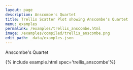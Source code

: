 ```yaml
---
layout: page
description: Anscombe's Quartet
title: Trellis Scatter Plot showing Anscombe's Quartet
menu: examples
permalink: /examples/trellis_anscombe.html
image: /examples/compiled/trellis_anscombe.png
edit_path: _data/examples.json
---
```


Anscombe's Quartet

{% include example.html spec='trellis_anscombe'%}
